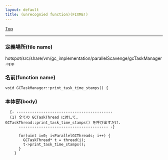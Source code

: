 ```yaml
---
layout: default
title: (unrecognied function)(FIXME!)
---
```

[Top](../index.html)

--- 
### 定義場所(file name)
hotspot/src/share/vm/gc_implementation/parallelScavenge/gcTaskManager.cpp

### 名前(function name)
```
void GCTaskManager::print_task_time_stamps() {
```

### 本体部(body)
```
  {- -------------------------------------------
  (1) 全ての GCTaskThread に対して, GCTaskThread::print_task_time_stamps() を呼び出すだけ.
      ---------------------------------------- -}

	  for(uint i=0; i<ParallelGCThreads; i++) {
	    GCTaskThread* t = thread(i);
	    t->print_task_time_stamps();
	  }
	}
	
```


